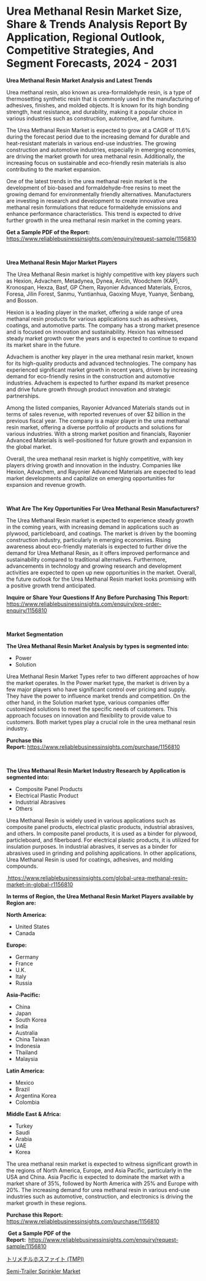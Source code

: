<p><h1>Urea Methanal Resin Market Size, Share & Trends Analysis Report By Application, Regional Outlook, Competitive Strategies, And Segment Forecasts, 2024 - 2031</h1></p><p><strong>Urea Methanal Resin Market Analysis and Latest Trends</strong></p>
<p><p>Urea methanal resin, also known as urea-formaldehyde resin, is a type of thermosetting synthetic resin that is commonly used in the manufacturing of adhesives, finishes, and molded objects. It is known for its high bonding strength, heat resistance, and durability, making it a popular choice in various industries such as construction, automotive, and furniture.</p><p>The Urea Methanal Resin Market is expected to grow at a CAGR of 11.6% during the forecast period due to the increasing demand for durable and heat-resistant materials in various end-use industries. The growing construction and automotive industries, especially in emerging economies, are driving the market growth for urea methanal resin. Additionally, the increasing focus on sustainable and eco-friendly resin materials is also contributing to the market expansion.</p><p>One of the latest trends in the urea methanal resin market is the development of bio-based and formaldehyde-free resins to meet the growing demand for environmentally friendly alternatives. Manufacturers are investing in research and development to create innovative urea methanal resin formulations that reduce formaldehyde emissions and enhance performance characteristics. This trend is expected to drive further growth in the urea methanal resin market in the coming years.</p></p>
<p><strong>Get a Sample PDF of the Report:&nbsp;</strong> <a href="https://www.reliablebusinessinsights.com/enquiry/request-sample/1156810">https://www.reliablebusinessinsights.com/enquiry/request-sample/1156810</a></p>
<p>&nbsp;</p>
<p><strong>Urea Methanal Resin Major Market Players</strong></p>
<p><p>The Urea Methanal Resin market is highly competitive with key players such as Hexion, Advachem, Metadynea, Dynea, Arclin, Woodchem (KAP), Kronospan, Hexza, Basf, GP Chem, Rayonier Advanced Materials, Ercros, Foresa, Jilin Forest, Sanmu, Yuntianhua, Gaoxing Muye, Yuanye, Senbang, and Bosson. </p><p>Hexion is a leading player in the market, offering a wide range of urea methanal resin products for various applications such as adhesives, coatings, and automotive parts. The company has a strong market presence and is focused on innovation and sustainability. Hexion has witnessed steady market growth over the years and is expected to continue to expand its market share in the future.</p><p>Advachem is another key player in the urea methanal resin market, known for its high-quality products and advanced technologies. The company has experienced significant market growth in recent years, driven by increasing demand for eco-friendly resins in the construction and automotive industries. Advachem is expected to further expand its market presence and drive future growth through product innovation and strategic partnerships.</p><p>Among the listed companies, Rayonier Advanced Materials stands out in terms of sales revenue, with reported revenues of over $2 billion in the previous fiscal year. The company is a major player in the urea methanal resin market, offering a diverse portfolio of products and solutions for various industries. With a strong market position and financials, Rayonier Advanced Materials is well-positioned for future growth and expansion in the global market. </p><p>Overall, the urea methanal resin market is highly competitive, with key players driving growth and innovation in the industry. Companies like Hexion, Advachem, and Rayonier Advanced Materials are expected to lead market developments and capitalize on emerging opportunities for expansion and revenue growth.</p></p>
<p>&nbsp;</p>
<p><strong>What Are The Key Opportunities For Urea Methanal Resin Manufacturers?</strong></p>
<p><p>The Urea Methanal Resin market is expected to experience steady growth in the coming years, with increasing demand in applications such as plywood, particleboard, and coatings. The market is driven by the booming construction industry, particularly in emerging economies. Rising awareness about eco-friendly materials is expected to further drive the demand for Urea Methanal Resin, as it offers improved performance and sustainability compared to traditional alternatives. Furthermore, advancements in technology and growing research and development activities are expected to open up new opportunities in the market. Overall, the future outlook for the Urea Methanal Resin market looks promising with a positive growth trend anticipated.</p></p>
<p><strong>Inquire or Share Your Questions If Any Before Purchasing This Report:</strong> <a href="https://www.reliablebusinessinsights.com/enquiry/pre-order-enquiry/1156810">https://www.reliablebusinessinsights.com/enquiry/pre-order-enquiry/1156810</a></p>
<p>&nbsp;</p>
<p><strong>Market Segmentation</strong></p>
<p><strong>The Urea Methanal Resin Market Analysis by types is segmented into:</strong></p>
<p><ul><li>Power</li><li>Solution</li></ul></p>
<p><p>Urea Methanal Resin Market Types refer to two different approaches of how the market operates. In the Power market type, the market is driven by a few major players who have significant control over pricing and supply. They have the power to influence market trends and competition. On the other hand, in the Solution market type, various companies offer customized solutions to meet the specific needs of customers. This approach focuses on innovation and flexibility to provide value to customers. Both market types play a crucial role in the urea methanal resin industry.</p></p>
<p><strong>Purchase this Report:&nbsp;</strong><a href="https://www.reliablebusinessinsights.com/purchase/1156810">https://www.reliablebusinessinsights.com/purchase/1156810</a></p>
<p>&nbsp;</p>
<p><strong>The Urea Methanal Resin Market Industry Research by Application is segmented into:</strong></p>
<p><ul><li>Composite Panel Products</li><li>Electrical Plastic Product</li><li>Industrial Abrasives</li><li>Others</li></ul></p>
<p><p>Urea Methanal Resin is widely used in various applications such as composite panel products, electrical plastic products, industrial abrasives, and others. In composite panel products, it is used as a binder for plywood, particleboard, and fiberboard. For electrical plastic products, it is utilized for insulation purposes. In industrial abrasives, it serves as a binder for abrasives used in grinding and polishing applications. In other applications, Urea Methanal Resin is used for coatings, adhesives, and molding compounds.</p></p>
<p><a href="https://www.reliablebusinessinsights.com/global-urea-methanal-resin-market-in-global-r1156810">&nbsp;https://www.reliablebusinessinsights.com/global-urea-methanal-resin-market-in-global-r1156810</a></p>
<p><strong>In terms of Region, the Urea Methanal Resin Market Players available by Region are:</strong></p>
<p>
    <p> <strong> North America: </strong>
        <ul>
            <li>United States</li>
            <li>Canada</li>
        </ul>
        </p> 
    <p> <strong> Europe: </strong>
        <ul>
            <li>Germany</li>
            <li>France</li>
            <li>U.K.</li>
            <li>Italy</li>
            <li>Russia</li>
        </ul>
        </p> 
    <p> <strong> Asia-Pacific: </strong>
        <ul>
            <li>China</li>
            <li>Japan</li>
            <li>South Korea</li>
            <li>India</li>
            <li>Australia</li>
            <li>China Taiwan</li>
            <li>Indonesia</li>
            <li>Thailand</li>
            <li>Malaysia</li>
        </ul>
        </p> 
    <p> <strong> Latin America: </strong>
        <ul>
            <li>Mexico</li>
            <li>Brazil</li>
            <li>Argentina Korea</li>
            <li>Colombia</li>
        </ul>
        </p> 
    <p> <strong> Middle East & Africa: </strong>
        <ul>
            <li>Turkey</li>
            <li>Saudi</li>
            <li>Arabia</li>
            <li>UAE</li>
            <li>Korea</li>
        </ul>
    </p>
    </p>
<p><p>The urea methanal resin market is expected to witness significant growth in the regions of North America, Europe, and Asia Pacific, particularly in the USA and China. Asia Pacific is expected to dominate the market with a market share of 35%, followed by North America with 25% and Europe with 20%. The increasing demand for urea methanal resin in various end-use industries such as automotive, construction, and electronics is driving the market growth in these regions.</p></p>
<p><strong>Purchase this Report: </strong><a href="https://www.reliablebusinessinsights.com/purchase/1156810">https://www.reliablebusinessinsights.com/purchase/1156810</a></p>
<p>&nbsp;<strong>Get a Sample PDF of the Report:&nbsp;&nbsp;</strong><a href="https://www.reliablebusinessinsights.com/enquiry/request-sample/1156810">https://www.reliablebusinessinsights.com/enquiry/request-sample/1156810</a></p>
<p><strong></strong></p>
<p><p><a href="https://github.com/GiovaniLeannon/Market-Research-Report-List-1/blob/main/400583888194.md">トリメチルホスファイト (TMPI)</a></p><p><a href="https://view.publitas.com/reportprime-1/semi-trailer-sprinkler-market-outlook-industry-overview-and-forecast-2024-to-2031/">Semi-Trailer Sprinkler Market</a></p></p>